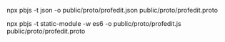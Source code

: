 npx pbjs -t json -o public/proto/profedit.json public/proto/profedit.proto

npx pbjs -t static-module -w es6 -o public/proto/profedit.js public/proto/profedit.proto